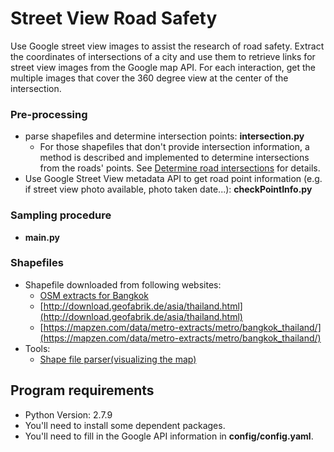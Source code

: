 # Street View Road Safety
Use Google street view images to assist the research of road safety. Extract the coordinates of intersections of a city and use them to retrieve links for street view images from the Google map API. For each interaction, get the multiple images that cover the 360 degree view at the center of the intersection. 

### Pre-processing
- parse shapefiles and determine intersection points: **intersection.py**
    - For those shapefiles that don't provide intersection information, a method is described and implemented to determine intersections from the roads' points. See [Determine road intersections](https://github.com/jasonlingo/StreetViewRoadSafety/blob/master/Determine%20road%20intersections.pdf) for details.
- Use Google Street View metadata API to get road point information (e.g. if street view photo available, photo taken date...): **checkPointInfo.py**

### Sampling procedure
- **main.py**

### Shapefiles
- Shapefile downloaded from following websites:
  - [OSM extracts for Bangkok](http://download.bbbike.org/osm/bbbike/Bangkok/)
  - [http://download.geofabrik.de/asia/thailand.html](http://download.geofabrik.de/asia/thailand.html)
  - [https://mapzen.com/data/metro-extracts/metro/bangkok_thailand/](https://mapzen.com/data/metro-extracts/metro/bangkok_thailand/)
- Tools:
  - [Shape file parser(visualizing the map)](http://mapshaper.org/)

## Program requirements
- Python Version: 2.7.9
- You'll need to install some dependent packages.
- You'll need to fill in the Google API information in **config/config.yaml**.
